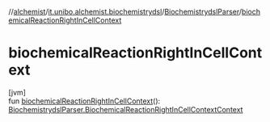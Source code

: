 //[alchemist](../../../index.md)/[it.unibo.alchemist.biochemistrydsl](../index.md)/[BiochemistrydslParser](index.md)/[biochemicalReactionRightInCellContext](biochemical-reaction-right-in-cell-context.md)

# biochemicalReactionRightInCellContext

[jvm]\
fun [biochemicalReactionRightInCellContext](biochemical-reaction-right-in-cell-context.md)(): [BiochemistrydslParser.BiochemicalReactionRightInCellContextContext](-biochemical-reaction-right-in-cell-context-context/index.md)
